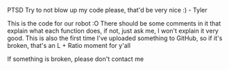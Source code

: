 PTSD
Try to not blow up my code please, that'd be very nice :) - Tyler

This is the code for our robot :O
There should be some comments in it that explain what each function does, if not, just ask me, I won't explain it very good.
This is also the first time I've uploaded something to GitHub, so if it's broken, that's an L + Ratio moment for y'all

If something is broken, please don't contact me
